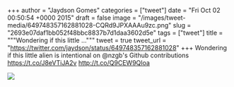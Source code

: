 
+++
author = "Jaydson Gomes"
categories = ["tweet"]
date = "Fri Oct 02 00:50:54 +0000 2015"
draft = false
image = "/images/tweet-media/649748357162881028-CQRd9JPXAAAu9zc.png"
slug = "2693e07daf1bb052f48bbc8837b7d1daa3602d5e"
tags = ["tweet"]
title = """Wondering if this little ..."""
tweet = true
tweet_url = "https://twitter.com/jaydson/status/649748357162881028"
+++
Wondering if this little alien is intentional on @nzgb's Github contributions https://t.co/J8eVTiJA2v http://t.co/Q9CEW9QIoa

![](/images/tweet-media/649748357162881028-CQRd9JPXAAAu9zc.png)